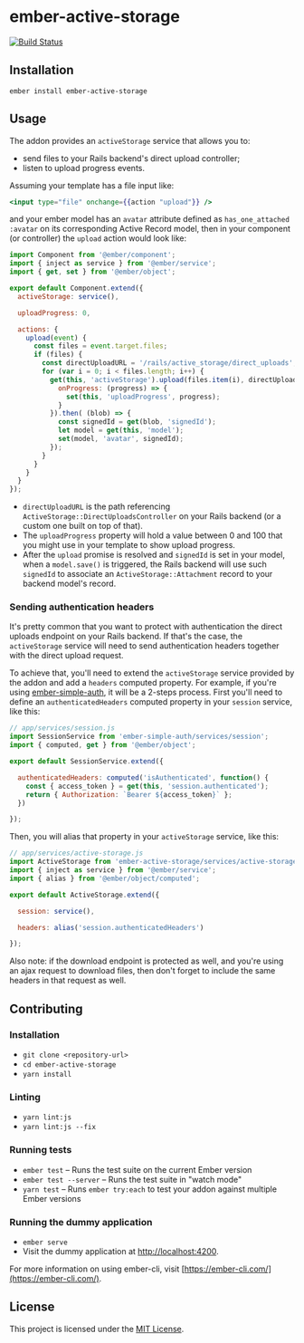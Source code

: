 ember-active-storage
==============================================================================

[![Build Status](https://travis-ci.org/algonauti/ember-active-storage.svg?branch=master)](https://travis-ci.org/algonauti/ember-active-storage)


Installation
------------------------------------------------------------------------------

```
ember install ember-active-storage
```


Usage
------------------------------------------------------------------------------

The addon provides an `activeStorage` service that allows you to:

- send files to your Rails backend's direct upload controller;
- listen to upload progress events.

Assuming your template has a file input like:

```hbs
<input type="file" onchange={{action "upload"}} />
```

and your ember model has an `avatar` attribute defined as `has_one_attached :avatar` on its corresponding Active Record model, then in your component (or controller) the `upload` action would look like:

```javascript
import Component from '@ember/component';
import { inject as service } from '@ember/service';
import { get, set } from '@ember/object';

export default Component.extend({
  activeStorage: service(),

  uploadProgress: 0,

  actions: {
    upload(event) {
      const files = event.target.files;
      if (files) {
        const directUploadURL = '/rails/active_storage/direct_uploads';
        for (var i = 0; i < files.length; i++) {
          get(this, 'activeStorage').upload(files.item(i), directUploadURL, {
            onProgress: (progress) => {
              set(this, 'uploadProgress', progress);
            }
          }).then( (blob) => {
            const signedId = get(blob, 'signedId');
            let model = get(this, 'model');
            set(model, 'avatar', signedId);
          });
        }
      }
    }
  }
});

```

- `directUploadURL` is the path referencing `ActiveStorage::DirectUploadsController` on your Rails backend (or a custom one built on top of that).
- The `uploadProgress` property will hold a value between 0 and 100 that you might use in your template to show upload progress.
- After the `upload` promise is resolved and `signedId` is set in your model, when a `model.save()` is triggered, the Rails backend will use such `signedId` to associate an `ActiveStorage::Attachment` record to your backend model's record.


### Sending authentication headers

It's pretty common that you want to protect with authentication the direct uploads endpoint on your Rails backend. If that's the case, the `activeStorage` service will need to send authentication headers together with the direct upload request.

To achieve that, you'll need to extend the `activeStorage` service provided by the addon and add a `headers` computed property. For example, if you're using [ember-simple-auth](/simplabs/ember-simple-auth), it will be a 2-steps process. First you'll need to define an `authenticatedHeaders` computed property in your `session` service, like this:

```javascript
// app/services/session.js
import SessionService from 'ember-simple-auth/services/session';
import { computed, get } from '@ember/object';

export default SessionService.extend({

  authenticatedHeaders: computed('isAuthenticated', function() {
    const { access_token } = get(this, 'session.authenticated');
    return { Authorization: `Bearer ${access_token}` };
  })

});
```

Then, you will alias that property in your `activeStorage` service, like this:

```javascript
// app/services/active-storage.js
import ActiveStorage from 'ember-active-storage/services/active-storage';
import { inject as service } from '@ember/service';
import { alias } from '@ember/object/computed';

export default ActiveStorage.extend({

  session: service(),

  headers: alias('session.authenticatedHeaders')

});
```

Also note: if the download endpoint is protected as well, and you're using an ajax request to download files, then don't forget to include the same headers in that request as well.


Contributing
------------------------------------------------------------------------------

### Installation

* `git clone <repository-url>`
* `cd ember-active-storage`
* `yarn install`

### Linting

* `yarn lint:js`
* `yarn lint:js --fix`

### Running tests

* `ember test` – Runs the test suite on the current Ember version
* `ember test --server` – Runs the test suite in "watch mode"
* `yarn test` – Runs `ember try:each` to test your addon against multiple Ember versions

### Running the dummy application

* `ember serve`
* Visit the dummy application at [http://localhost:4200](http://localhost:4200).

For more information on using ember-cli, visit [https://ember-cli.com/](https://ember-cli.com/).

License
------------------------------------------------------------------------------

This project is licensed under the [MIT License](LICENSE.md).
